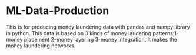 # ML-Data-Production
This is for producing money laundering data with pandas and numpy library in python. This data is based on 3 kinds of money laudering patterns:1-money placement 2-money layering 3-money
 integration. It makes the money laundering networks.
